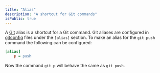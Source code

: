 ```yaml
---
title: "Alias"
description: "A shortcut for Git commands"
isPublic: true
---
```


A [Git](/git) alias is a shortcut for a Git command. Git aliases are configured
in [gitconfig](gitconfig) files under the `[alias]` section. To make an alias
for the `git push` command the following can be configured:

```ini
[alias]
    p = push
```

Now the command `git p` will behave the same as `git push`.
